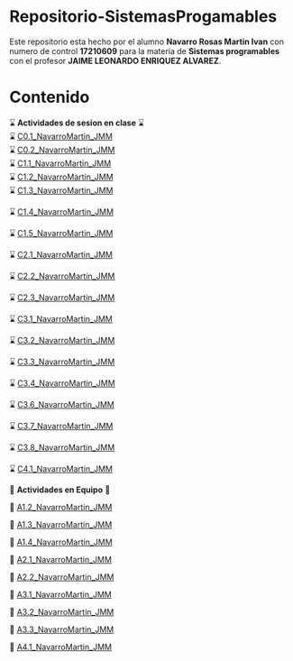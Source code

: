 # Repositorio-SistemasProgamables
Este repositorio esta hecho por el alumno **Navarro Rosas Martin Ivan** con numero de control **17210609** para la materia de **Sistemas programables** con el profesor **JAIME LEONARDO ENRIQUEZ ALVAREZ**.

# Contenido 
:hourglass: **Actividades de sesion en clase** :hourglass:  
:hourglass: [C0.1_NavarroMartin_JMM](https://github.com/MartinNavarro17/REPOSITORIO-SISTEMAS-PROGRAMABLES/blob/master/blog/C0.1_NavarroMartin_JMM.md)  
:hourglass: [C0.2_NavarroMartin_JMM](https://github.com/MartinNavarro17/REPOSITORIO-SISTEMAS-PROGRAMABLES/blob/master/blog/C0.2_NavarroMartin_JMM.md)  
:hourglass: [C1.1_NavarroMartin_JMM](https://github.com/MartinNavarro17/REPOSITORIO-SISTEMAS-PROGRAMABLES/blob/master/blog/C1.1_MartinNavarro_JMM.md)  
:hourglass: [C1.2_NavarroMartin_JMM](https://github.com/MartinNavarro17/REPOSITORIO-SISTEMAS-PROGRAMABLES/blob/master/blog/C1.2_NavarroMartin_JMM.md)  
:hourglass: [C1.3_NavarroMartin_JMM](https://github.com/MartinNavarro17/REPOSITORIO-SISTEMAS-PROGRAMABLES/blob/master/blog/C1.3_NavarroMartin_JMM.md) 

:hourglass: [C1.4_NavarroMartin_JMM](https://github.com/MartinNavarro17/REPOSITORIO-SISTEMAS-PROGRAMABLES/blob/master/blog/C1.4_NavarroMartin_JMM.md)

:hourglass: [C1.5_NavarroMartin_JMM](https://github.com/MartinNavarro17/REPOSITORIO-SISTEMAS-PROGRAMABLES/blob/master/blog/C1.5_NavarroMartin_JMM.md) 

:hourglass: [C2.1_NavarroMartin_JMM](https://github.com/MartinNavarro17/REPOSITORIO-SISTEMAS-PROGRAMABLES/blob/master/blog/C2.1_NavarroMartin_JMM.md) 

:hourglass: [C2.2_NavarroMartin_JMM](https://github.com/MartinNavarro17/REPOSITORIO-SISTEMAS-PROGRAMABLES/blob/master/blog/C2.2_NavarroMartin_JMM.md) 

:hourglass: [C2.3_NavarroMartin_JMM](https://github.com/MartinNavarro17/REPOSITORIO-SISTEMAS-PROGRAMABLES/blob/master/blog/C2.3_NavarroMartin_JMM.md)

:hourglass: [C3.1_NavarroMartin_JMM](https://github.com/MartinNavarro17/REPOSITORIO-SISTEMAS-PROGRAMABLES/blob/master/blog/C3.1_MartinNavarro_JMM.md) 

:hourglass: [C3.2_NavarroMartin_JMM](https://github.com/MartinNavarro17/REPOSITORIO-SISTEMAS-PROGRAMABLES/blob/master/blog/C3.2_NavarroMartin_JMM.md)

:hourglass: [C3.3_NavarroMartin_JMM](https://github.com/MartinNavarro17/REPOSITORIO-SISTEMAS-PROGRAMABLES/blob/master/blog/C3.3_NavarroMartin_JMM.md)

:hourglass: [C3.4_NavarroMartin_JMM](https://github.com/MartinNavarro17/REPOSITORIO-SISTEMAS-PROGRAMABLES/blob/master/blog/C3.4_NavarroMartin_JMM.md)

:hourglass: [C3.6_NavarroMartin_JMM](https://github.com/MartinNavarro17/REPOSITORIO-SISTEMAS-PROGRAMABLES/blob/master/blog/C3.6_NavarroMartin_JMM.md)

:hourglass: [C3.7_NavarroMartin_JMM](https://github.com/MartinNavarro17/REPOSITORIO-SISTEMAS-PROGRAMABLES/blob/master/blog/C3.7_NavarroMartin_JMM.md)

:hourglass: [C3.8_NavarroMartin_JMM](https://github.com/MartinNavarro17/REPOSITORIO-SISTEMAS-PROGRAMABLES/blob/master/blog/C3.8_NavarroMartin_JMM.md)

:hourglass: [C4.1_NavarroMartin_JMM](https://github.com/MartinNavarro17/REPOSITORIO-SISTEMAS-PROGRAMABLES/blob/master/blog/C4.1_NavarroMartin_JMM.md)



 
:green_book: **Actividades en Equipo**  :green_book:

:green_book: [A1.2_NavarroMartin_JMM](https://github.com/MartinNavarro17/REPOSITORIO-SISTEMAS-PROGRAMABLES/blob/master/blog/A1.2_NavarroMartin_JMM.md) 

:green_book: [A1.3_NavarroMartin_JMM](https://github.com/MartinNavarro17/REPOSITORIO-SISTEMAS-PROGRAMABLES/blob/master/blog/A1.3_NavarroMartin_JMM.md) 

:green_book: [A1.4_NavarroMartin_JMM](https://github.com/MartinNavarro17/REPOSITORIO-SISTEMAS-PROGRAMABLES/blob/master/blog/A.1.4_NavarroMartin_JMM.md)

:green_book: [A2.1_NavarroMartin_JMM](https://github.com/MartinNavarro17/REPOSITORIO-SISTEMAS-PROGRAMABLES/blob/master/blog/A2.1_NavarroRosas_JMM.md)

:green_book: [A2.2_NavarroMartin_JMM](https://github.com/MartinNavarro17/REPOSITORIO-SISTEMAS-PROGRAMABLES/blob/master/blog/A2.2_NavarroMartin_JMM.md)

:green_book: [A3.1_NavarroMartin_JMM](https://github.com/MartinNavarro17/REPOSITORIO-SISTEMAS-PROGRAMABLES/blob/master/blog/A3.1_NavarroMartin_JMM.md)

:green_book: [A3.2_NavarroMartin_JMM](https://github.com/MartinNavarro17/REPOSITORIO-SISTEMAS-PROGRAMABLES/blob/master/blog/A3.2_NavarroMartin_JMM.md)

:green_book: [A3.3_NavarroMartin_JMM](https://github.com/MartinNavarro17/REPOSITORIO-SISTEMAS-PROGRAMABLES/blob/master/blog/A3.3_NavarroMartin_JMM.md)

:green_book: [A4.1_NavarroMartin_JMM](https://github.com/MartinNavarro17/REPOSITORIO-SISTEMAS-PROGRAMABLES/blob/master/blog/A4.1_NavarroMartin_JMM.md)